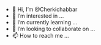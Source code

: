 - 👋 Hi, I’m @Cherkichabbar
- 👀 I’m interested in ...
- 🌱 I’m currently learning ...
- 💞️ I’m looking to collaborate on ...
- 📫 How to reach me ...

<!---
Cherkichabbar/Cherkichabbar is a ✨ special ✨ repository because its `README.md` (this file) appears on your GitHub profile.
You can click the Preview link to take a look at your changes.
--->
